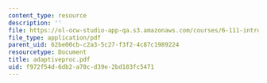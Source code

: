 ```yaml
---
content_type: resource
description: ''
file: https://ol-ocw-studio-app-qa.s3.amazonaws.com/courses/6-111-introductory-digital-systems-laboratory-fall-2002/f972f54d6db2a70cd39e2bd183fc5471_adaptiveproc.pdf
file_type: application/pdf
parent_uid: 62be00cb-c2a3-5c27-f3f2-4c87c1989224
resourcetype: Document
title: adaptiveproc.pdf
uid: f972f54d-6db2-a70c-d39e-2bd183fc5471
---
```

